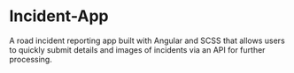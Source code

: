 # Incident-App
A road incident reporting app built with Angular and SCSS that allows users to quickly submit details and images of incidents via an API for further processing.
